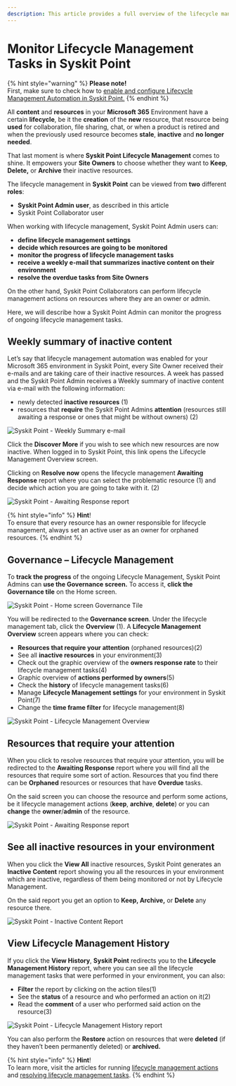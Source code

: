 ```yaml
---
description: This article provides a full overview of the lifecycle management automation process for Syskit Point Admins.
---
```


# Monitor Lifecycle Management Tasks in Syskit Point

{% hint style="warning" %}
**Please note!**  
First, make sure to check how to [enable and configure Lifecycle Management Automation in Syskit Point.](enable-lifecycle-management.md)
{% endhint %}

All **content** and **resources** in your **Microsoft 365** Environment have a certain **lifecycle**, be it the **creation** of the **new** resource, that resource being **used** for collaboration, file sharing, chat, or when a product is retired and when the previously used resource becomes **stale**, **inactive** and **no longer needed**.

That last moment is where **Syskit Point Lifecycle Management** comes to shine. It empowers your **Site Owners** to choose whether they want to **Keep**, **Delete,** or **Archive** their inactive resources.

The lifecycle management in **Syskit Point** can be viewed from **two** different **roles**:

* **Syskit Point Admin user**, as described in this article
* Syskit Point Collaborator user

When working with lifecycle management, Syskit Point Admin users can:

* **define lifecycle management settings**
* **decide which resources are going to be monitored**
* **monitor the progress of lifecycle management tasks**
* **receive a weekly e-mail that summarizes inactive content on their environment**
* **resolve the overdue tasks from Site Owners**

On the other hand, Syskit Point Collaborators can perform lifecycle management actions on resources where they are an owner or admin.

Here, we will describe how a Syskit Point Admin can monitor the progress of ongoing lifecycle management tasks.

## Weekly summary of inactive content

Let’s say that lifecycle management automation was enabled for your Microsoft 365 environment in Syskit Point, every Site Owner received their e-mails and are taking care of their inactive resources. A week has passed and the Syskit Point Admin receives a Weekly summary of inactive content via e-mail with the following information:

* newly detected **inactive resources** \(1\)
* resources that **require** the Syskit Point Admins **attention** \(resources still awaiting a response or ones that might be without owners\) \(2\)

![Syskit Point - Weekly Summary e-mail](../../.gitbook/assets/0%20%281%29.png)

Click the **Discover More** if you wish to see which new resources are now inactive. When logged in to Syskit Point, this link opens the Lifecycle Management Overview screen.

Clicking on **Resolve now** opens the lifecycle management **Awaiting Response** report where you can select the problematic resource \(1\) and decide which action you are going to take with it. \(2\)

![Syskit Point - Awaiting Response report](../../.gitbook/assets/1%20%282%29.png)

{% hint style="info" %}
**Hint**!  
To ensure that every resource has an owner responsible for lifecycle management, always set an active user as an owner for orphaned resources.
{% endhint %}

## Governance – Lifecycle Management

To **track the progress** of the ongoing Lifecycle Management, Syskit Point Admins can **use the Governance screen.** To access it, **click the Governance tile** on the Home screen.

![Syskit Point - Home screen Governance Tile](../../.gitbook/assets/2%20%281%29.png)

You will be redirected to the **Governance screen**. Under the lifecycle management tab, click the **Overview** \(1\). A **Lifecycle Management Overview** screen appears where you can check:

* **Resources that require your attention** \(orphaned resources\)\(2\)
* See all **inactive resources** in your environment\(3\)
* Check out the graphic overview of the **owners response rate** to their lifecycle management tasks\(4\)
* Graphic overview of **actions performed by owners**\(5\)
* Check the **history** of lifecycle management tasks\(6\)
* Manage **Lifecycle Management settings** for your environment in Syskit Point\(7\)
* Change the **time frame filter** for lifecycle management\(8\)

![Syskit Point - Lifecycle Management Overview](../../.gitbook/assets/3%20%281%29.png)

## Resources that require your attention

When you click to resolve resources that require your attention, you will be redirected to the **Awaiting Response** report where you will find all the resources that require some sort of action. Resources that you find there can be **Orphaned** resources or resources that have **Overdue** tasks.

On the said screen you can choose the resource and perform some actions, be it lifecycle management actions \(**keep**, **archive**, **delete**\) or you can **change** the **owner**/**admin** of the resource.

![Syskit Point - Awaiting Response report](../../.gitbook/assets/4.png)

## See all inactive resources in your environment

When you click the **View All** inactive resources, Syskit Point generates an **Inactive Content** report showing you all the resources in your environment which are inactive, regardless of them being monitored or not by Lifecycle Management.

On the said report you get an option to **Keep, Archive,** or **Delete** any resource there.

![Syskit Point - Inactive Content Report](../../.gitbook/assets/5.png)

## View Lifecycle Management History

If you click the **View History**, **Syskit Point** redirects you to the **Lifecycle Management History** report, where you can see all the lifecycle management tasks that were performed in your environment, you can also:

* **Filter** the report by clicking on the action tiles\(1\)
* See the **status** of a resource and who performed an action on it\(2\)
* Read the **comment** of a user who performed said action on the resource\(3\)

![Syskit Point - Lifecycle Management History report](../../.gitbook/assets/6.png)

You can also perform the **Restore** action on resources that were **deleted** \(if they haven’t been permanently deleted\) or **archived.**

{% hint style="info" %}
**Hint**!  
To learn more, visit the articles for running [lifecycle management actions](lifecycle-management-actions.md) and [resolving lifecycle management tasks](../../point-collaborators/resolve-governance-tasks/lifecycle-management.md).
{% endhint %}

